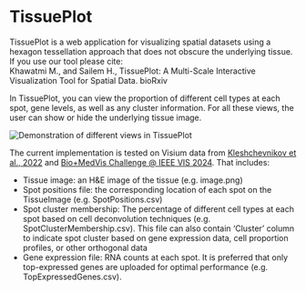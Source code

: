 <h1>TissuePlot </h1>
<p>
TissuePlot is a web application for visualizing spatial datasets using a hexagon tessellation approach that does not obscure the underlying tissue. If you use our tool please cite:
<br/>
Khawatmi M., and Sailem H., TissuePlot: A Multi-Scale Interactive Visualization Tool for Spatial Data. bioRxiv
</p>

<p>
In TissuePlot, you can view the proportion of different cell types at each spot, gene levels, as well as any cluster information. For all these views, the user can show or hide the underlying tissue image.
</p>
<img src="fig1.png" alt="Demonstration of different views in TissuePlot"/>
<p>
The current implementation is tested on Visium data from <a href='https://github.com/BayraktarLab/cell2location'>Kleshchevnikov et al., 2022</a> and <a href='http://biovis.net/2024/biovisChallenges_vis/'>Bio+MedVis Challenge @ IEEE VIS 2024</a>. That includes:
</p>
<ul>
<li>	Tissue image: an H&E image of the tissue (e.g. image.png)</li>
<li>	Spot positions file: the corresponding location of each spot on the TissueImage (e.g. SpotPositions.csv)</li>
<li>	Spot cluster membership: The percentage of different cell types at each spot based on cell deconvolution techniques (e.g. SpotClusterMembership.csv). This file can also contain ‘Cluster’ column to indicate spot cluster based on gene expression data, cell proportion profiles, or other orthogonal data</li>
<li>	Gene expression file: RNA counts at each spot. It is preferred that only top-expressed genes are uploaded for optimal performance (e.g. TopExpressedGenes.csv).</li>
</ul>  
